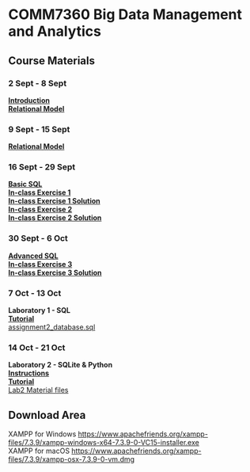 # COMM7360 Big Data Management and Analytics
## Course Materials
### 2 Sept - 8 Sept
[**Introduction**](https://github.com/shary777/comm7360/blob/master/materials/1%20Introduction-2019.pdf)   
[**Relational Model**](https://github.com/shary777/comm7360/blob/master/materials/2%20relational%20model%20pages%201%20-%2033.pdf)
### 9 Sept - 15 Sept
[**Relational Model**](https://github.com/shary777/comm7360/blob/master/materials/2%20relational%20model.pdf)
### 16 Sept - 29 Sept
[**Basic SQL**](https://github.com/shary777/comm7360/blob/master/materials/3%20SQL.pdf)   
[**In-class Exercise 1**](https://github.com/shary777/comm7360/blob/master/materials/exercise-basic%20sql-question.pdf)   
[**In-class Exercise 1 Solution**](https://github.com/shary777/comm7360/blob/master/materials/exercise-basic%20sql.pdf)   
[**In-class Exercise 2**](https://github.com/shary777/comm7360/blob/master/materials/exercise%202%20question.pdf)   
[**In-class Exercise 2 Solution**](https://github.com/shary777/comm7360/blob/master/materials/exercise%202%20solution.pdf)   
### 30 Sept - 6 Oct
[**Advanced SQL**](https://github.com/shary777/comm7360/blob/master/materials/4%20advanced%20SQL.pdf)   
[**In-class Exercise 3**](https://github.com/shary777/comm7360/blob/master/materials/exercise%203%20question.pdf)   
[**In-class Exercise 3 Solution**](https://github.com/shary777/comm7360/blob/master/materials/exercise%203%20solution.pdf)
### 7 Oct - 13 Oct
**Laboratory 1 - SQL**   
[**Tutorial**](https://github.com/shary777/comm7360/blob/master/lab/lab1/tutorial-sql.pdf)   
[assignment2_database.sql](https://github.com/shary777/comm7360/blob/master/lab/lab1/assignment2_database.sql)
### 14 Oct - 21 Oct
**Laboratory 2 - SQLite & Python**   
[**Instructions**](https://github.com/shary777/comm7360/blob/master/lab/lab2/lab2_instruction.pdf)   
[**Tutorial**](https://github.com/shary777/comm7360/blob/master/lab/lab2/tutorial.pdf)   
[Lab2 Material files](https://github.com/shary777/comm7360/raw/master/lab/lab2/Lab2Material.zip)

## Download Area
XAMPP for Windows https://www.apachefriends.org/xampp-files/7.3.9/xampp-windows-x64-7.3.9-0-VC15-installer.exe   
XAMPP for macOS https://www.apachefriends.org/xampp-files/7.3.9/xampp-osx-7.3.9-0-vm.dmg